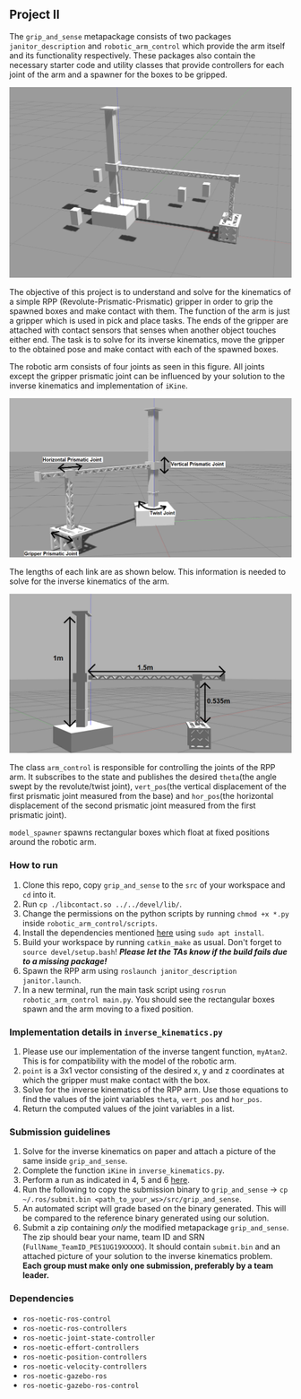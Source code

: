 ## Project II
The `grip_and_sense` metapackage consists of two packages `janitor_description` and `robotic_arm_control` which provide
the arm itself and its functionality respectively. These packages also contain the necessary starter code and utility classes 
that provide controllers for each joint of the arm and a spawner for the boxes to be gripped.

![figure of the setup](../robotic_arm.png)

The objective of this project is to understand and solve for the kinematics of a simple RPP (Revolute-Prismatic-Prismatic)
gripper in order to grip the spawned boxes and make contact with them. The function of the arm is just a gripper which is used in
pick and place tasks. The ends of the gripper are attached with contact sensors that senses when another object touches either end. The task is to solve for its inverse kinematics, move the gripper to the obtained pose and make contact with each
of the spawned boxes.

The robotic arm consists of four joints as seen in this figure. All joints except the gripper prismatic joint can be influenced
by your solution to the inverse kinematics and implementation of `iKine`.

![figure of joints in arm](../Joints.png)

The lengths of each link are as shown below. This information is needed to solve for the inverse kinematics of the arm.

![figure of link lengths of arm](../Lengths.png)

The class `arm_control` is responsible for controlling the joints of the RPP arm. It subscribes to the state and
publishes the desired `theta`(the angle swept by the revolute/twist joint), `vert_pos`(the vertical displacement of the first prismatic joint measured from the base) and `hor_pos`(the horizontal displacement of the second prismatic joint measured from
the first prismatic joint).

`model_spawner` spawns rectangular boxes which float at fixed positions around the robotic arm.

### How to run
1. Clone this repo, copy `grip_and_sense` to the `src` of your workspace and `cd` into it.
1. Run `cp ./libcontact.so ../../devel/lib/`.
1. Change the permissions on the python scripts by running `chmod +x *.py` inside `robotic_arm_control/scripts`.
1. Install the dependencies mentioned [here](#dependencies) using `sudo apt install`.
1. Build your workspace by running `catkin_make` as usual. Don't forget to `source devel/setup.bash`! ***Please let the TAs know if the build fails due to a missing package!***
1. Spawn the RPP arm using `roslaunch janitor_description janitor.launch`.
1. In a new terminal, run the main task script using `rosrun robotic_arm_control main.py`. You should see
the rectangular boxes spawn and the arm moving to a fixed position.

### Implementation details in `inverse_kinematics.py`
1. Please use our implementation of the inverse tangent function, `myAtan2`. This is for compatibility with the model of
the robotic arm.
1. `point` is a 3x1 vector consisting of the desired x, y and z coordinates at which the gripper must make contact with the box.
1. Solve for the inverse kinematics of the RPP arm. Use those equations to find the values of the joint variables `theta`,
`vert_pos` and `hor_pos`.
1. Return the computed values of the joint variables in a list.

### Submission guidelines
1. Solve for the inverse kinematics on paper and attach a picture of the same inside `grip_and_sense`.
1. Complete the function `iKine` in `inverse_kinematics.py`.
1. Perform a run as indicated in 4, 5 and 6 [here](#how-to-run).
1. Run the following to copy the submission binary to `grip_and_sense` -> `cp ~/.ros/submit.bin <path_to_your_ws>/src/grip_and_sense`.
1. An automated script will grade based on the binary generated. This will be compared to the reference binary generated using our solution.
1. Submit a zip containing _only_ the modified metapackage `grip_and_sense`. The zip should bear your name, team ID and SRN (`FullName_TeamID_PES1UG19XXXXX`). It should contain `submit.bin` and an attached picture of your solution to the inverse kinematics problem. **Each group must make only one submission, preferably by a team leader.**

### Dependencies
- `ros-noetic-ros-control`
- `ros-noetic-ros-controllers`
- `ros-noetic-joint-state-controller`
- `ros-noetic-effort-controllers`
- `ros-noetic-position-controllers`
- `ros-noetic-velocity-controllers`
- `ros-noetic-gazebo-ros`
- `ros-noetic-gazebo-ros-control`
